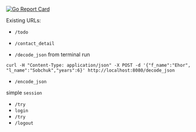 [![Go Report Card](https://goreportcard.com/badge/github.com/olegsobchuk/go-iris)](https://goreportcard.com/report/github.com/olegsobchuk/go-iris)

Existing URLs:

- `/todo`

- `/contact_detail`

- `/decode_json` from terminal run

`curl -H "Content-Type: application/json" -X POST -d '{"f_name":"Ehor", "l_name":"Sobchuk","years":6}' http://localhost:8080/decode_json`

- `/encode_json`

simple `session`

- `/try`
- `login`
- `/try`
- `/logout`

